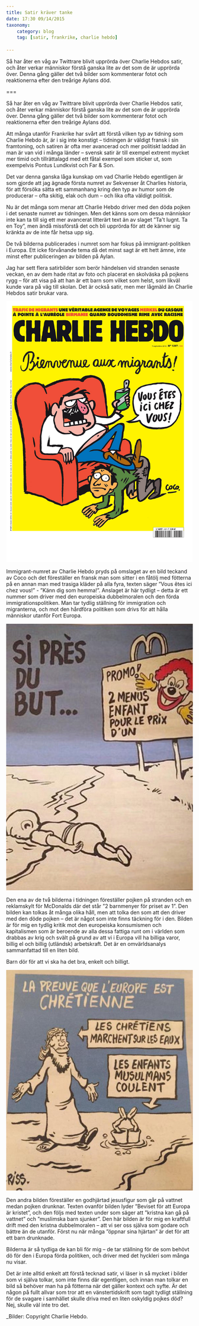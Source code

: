 ```yaml
---
title: Satir kräver tanke
date: 17:30 09/14/2015
taxonomy:
    category: blog
    tag: [satir, frankrike, charlie hebdo]

---
```

Så har åter en våg av Twittrare blivit upprörda över Charlie Hebdos satir, och åter verkar människor förstå ganska lite av det som de är upprörda över. Denna gång gäller det två bilder som kommenterar fotot och reaktionerna efter den treårige Aylans död.

===

Så har åter en våg av Twittrare blivit upprörda över Charlie Hebdos satir, och åter verkar människor förstå ganska lite av det som de är upprörda över. Denna gång gäller det två bilder som kommenterar fotot och reaktionerna efter den treårige Aylans död.

Att många utanför Frankrike har svårt att förstå vilken typ av tidning som Charlie Hebdo är, är i sig inte konstigt – tidningen är väldigt fransk i sin framtoning, och satiren är ofta mer avancerad och mer politiskt laddad än man är van vid i många länder – svensk satir är till exempel extremt mycket mer timid och tillrättalagd med ett fåtal exempel som sticker ut, som exempelvis Pontus Lundkvist och Far & Son.

Det var denna ganska låga kunskap om vad Charlie Hebdo egentligen är som gjorde att jag ägnade första numret av Sekvenser åt Charlies historia, för att försöka sätta ett sammanhang kring den typ av humor som de producerar – ofta skitig, elak och dum – och lika ofta väldigt politisk.

Nu är det många som menar att Charlie Hebdo driver med den döda pojken i det senaste numret av tidningen. Men det känns som om dessa människor inte kan ta till sig ett mer avancerat litterärt text än av slaget ”Ta't lugnt. Ta en Toy”, men ändå missförstå det och bli upprörda för att de känner sig kränkta av de inte får hetsa upp sig.

De två bilderna publicerades i numret som har fokus på immigrant-politiken i Europa. Ett icke förvånande tema då det minst sagt är ett hett ämne, inte minst efter publiceringen av bilden på Aylan.

Jag har sett flera satirbilder som berör händelsen vid stranden senaste veckan, en av dem hade ritat av foto och placerat en skolväska på pojkens rygg – för att visa på att han är ett barn som vilket som helst, som likväl kunde vara på väg till skolan. Det är också satir, men mer lågmäld än Charlie Hebdos satir brukar vara.

![Aylan](couv29.jpg)

Immigrant-numret av Charlie Hebdo pryds på omslaget av en bild teckand av Coco och det föreställer en fransk man som sitter i en fåtölj med fötterna på en annan man med trasiga kläder på alla fyra, texten säger ”Vous êtes ici chez vous!” - ”Känn dig som hemma!”. Anslaget är här tydligt – detta är ett nummer som driver med den europeiska dubbelmoralen och den förda immigrationspolitiken. Man tar tydlig ställning för immigration och migranterna, och mot den hårdföra politiken som drivs för att hålla människor utanför Fort Europa.

![Aylan](aylan.jpg)

Den ena av de två bilderna i tidningen föreställer pojken på stranden och en reklamskylt för McDonalds där det står ”2 barnmenyer för priset av 1”. Den bilden kan tolkas åt många olika håll, men att tolka den som att den driver med den döde pojken – det är något som inte finns täckning för i den. Bilden är för mig en tydlig kritik mot den europeiska konsumismen och kapitalismen som är beroende av alla dessa fattiga runt om i världen som drabbas av krig och svält på grund av att vi i Europa vill ha billiga varor, billig el och billig (utländsk) arbetskraft. Det är en omvärldsanalys sammanfattad till en liten bild.

Barn dör för att vi ska ha det bra, enkelt och billigt.

![Jesus](jesus.jpg)

Den andra bilden föreställer en godhjärtad jesusfigur som går på vattnet medan pojken drunknar. Texten ovanför bilden lyder ”Beviset för att Europa är kristet”, och den följs med texten under som säger att ”kristna kan gå på vattnet” och ”muslimska barn sjunker”.  Den här bilden är för mig en kraftfull drift med den kristna dubbelmoralen – att vi ser oss själva som godare och bättre än de utanför. Först nu när många ”öppnar sina hjärtan” är det för att ett barn drunknade.

Bilderna är så tydliga de kan bli för mig – de tar ställning för de som behövt dö för den i Europa förda politiken, och driver med det hyckleri som många nu visar.

Det är inte alltid enkelt att förstå tecknad satir, vi läser in så mycket i bilder som vi själva tolkar, som inte finns där egentligen, och innan man tolkar en bild så behöver man ha på fötterna när det gäller kontext och syfte. Är det någon på fullt allvar som tror att en vänstertidskrift som tagit tydligt ställning för de svagare i samhället skulle driva med en liten oskyldig pojkes död? Nej, skulle väl inte tro det.


_Bilder: Copyright Charlie Hebdo.
